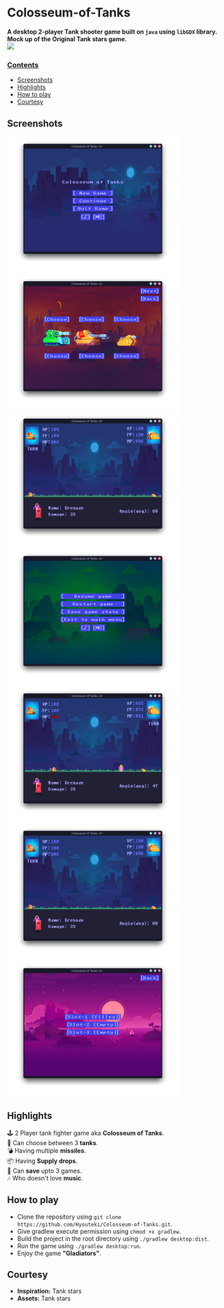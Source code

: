 # Colosseum-of-Tanks

**A desktop 2-player Tank shooter game built on `java` using `libGDX` library.**<br>
**Mock up of the Original Tank stars game.**<br>
<a href="https://github.com/Hyouteki/Colosseum-of-Tanks/blob/main/LICENSE.md"> <img 
src="https://img.shields.io/badge/License-MIT%20license-green"/>

### Contents
- [Screenshots](#screenshots)
- [Highlights](#highlights)
- [How to play](#how-to-play)
- [Courtesy](#courtesy)

## Screenshots

<img 
src="https://github.com/Hyouteki/Colosseum-of-Tanks/blob/main/screenshots/start-screen.png" width="400" height="317"> <img 
src="https://github.com/Hyouteki/Colosseum-of-Tanks/blob/main/screenshots/choose-tank-screen.png" width="400" height="317"> <img 
src="https://github.com/Hyouteki/Colosseum-of-Tanks/blob/main/screenshots/game-screen.png" width="400" height="317"> <img 
src="https://github.com/Hyouteki/Colosseum-of-Tanks/blob/main/screenshots/pause-screen.png" width="400" height="317"> <img 
src="https://github.com/Hyouteki/Colosseum-of-Tanks/blob/main/screenshots/drop-game-screen.png" width="400" height="317"> <img 
src="https://github.com/Hyouteki/Colosseum-of-Tanks/blob/main/screenshots/game-screen.png" width="400" height="317"> <img 
src="https://github.com/Hyouteki/Colosseum-of-Tanks/blob/main/screenshots/select-saved-game-screen.png" width="400" height="317"> 

## Highlights
🕹️ 2 Player tank fighter game aka __Colosseum of Tanks__.<br>
🚜 Can choose between 3 __tanks__.<br>
💣 Having multiple __missiles__.<br>
📦 Having __Supply drops__.<br>
💾 Can __save__ upto 3 games.<br>
🎶 Who doesn't love __music__.

## How to play
- Clone the repository using `git clone https://github.com/Hyouteki/Colosseum-of-Tanks.git`.
- Give gradlew execute permission using `chmod +x gradlew`.
- Build the project in the root directory using `./gradlew desktop:dist`.
- Run the game using `./gradlew desktop:run`.
- Enjoy the game __"Gladiators"__.

## Courtesy
- __Inspiration:__ Tank stars 
- __Assets:__ Tank stars 
